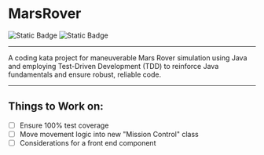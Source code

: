 # MarsRover
![Static Badge](https://img.shields.io/badge/In_Progress-orange?style=flat&label=Build%20Status%3A)
![Static Badge](https://img.shields.io/badge/77%25-%234CFF4C?style=flat&label=Test%20Coverage)

***

A coding kata project for maneuverable Mars Rover simulation using Java and employing Test-Driven Development (TDD) to reinforce Java fundamentals and ensure robust, reliable code.

***

## Things to Work on:

- [ ] Ensure 100% test coverage
- [ ] Move movement logic into new "Mission Control" class
- [ ] Considerations for a front end component
